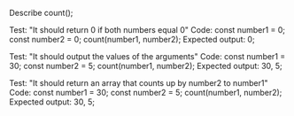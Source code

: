 Describe count();

Test: "It should return 0 if both numbers equal 0"
Code:
const number1 = 0;
const number2 = 0;
count(number1, number2);
Expected output: 0;

Test: "It should output the values of the arguments" 
Code:
const number1 = 30;
const number2 = 5;
count(number1, number2);
Expected output: 30, 5;


Test: "It should return an array that counts up by number2 to number1" 
Code:
const number1 = 30;
const number2 = 5;
count(number1, number2);
Expected output: 30, 5;

